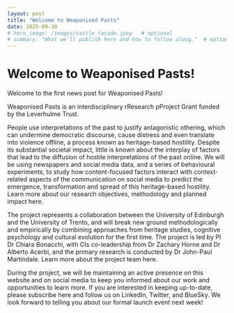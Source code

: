 ```yaml
---
layout: post
title: "Welcome to Weaponised Pasts"
date: 2025-09-30
# hero_image: /images/castle_facade.jpeg   # optional
# summary: "What we’ll publish here and how to follow along."  # optional (used on index)
---
```


# Welcome to Weaponised Pasts!

Welcome to the first news post for Weaponised Pasts!

Weaponised Pasts is an interdisciplinary rResearch pProject Grant funded by the Leverhulme Trust.

People use interpretations of the past to justify antagonistic othering, which can undermine democratic discourse, cause distress and even translate into violence offline, a process known as heritage-based hostility. Despite its substantial societal impact, little is known about the interplay of factors that lead to the diffusion of hostile interpretations of the past online. We will be using newspapers and social media data, and a series of behavioural experiments, to study how content-focused factors interact with context-related aspects of the communication on social media to predict the emergence, transformation and spread of this heritage-based hostility. Learn more about our research objectives, methodology and planned impact here.

The project represents a collaboration between the University of Edinburgh and the University of Trento, and will break new ground methodologically and empirically by combining approaches from heritage studies, cognitive psychology and cultural evolution for the first time. The project is led by PI Dr Chiara Bonacchi, with CIs co-leadership from Dr Zachary Horne and Dr Alberto Acerbi, and the primary research is conducted by Dr John-Paul Martindale. Learn more about the project team here.

During the project, we will be maintaining an active presence on this website and on social media to keep you informed about our work and opportunities to learn more. If you are interested in keeping up-to-date, please subscribe here and follow us on LinkedIn, Twitter, and BlueSky.
We look forward to telling you about our formal launch event next week!
